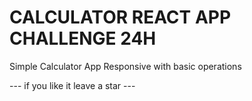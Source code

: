 # CALCULATOR REACT APP CHALLENGE 24H
Simple Calculator App Responsive with basic operations

--- if you like it leave a star ---
